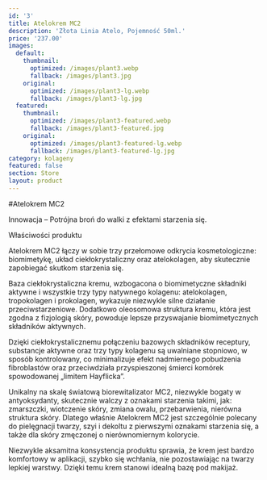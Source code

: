 ```yaml
---
id: '3'
title: Atelokrem MC2 
description: 'Złota Linia Atelo, Pojemność 50ml.'
price: '237.00'
images:
  default:
    thumbnail:
      optimized: /images/plant3.webp
      fallback: /images/plant3.jpg
    original:
      optimized: /images/plant3-lg.webp
      fallback: /images/plant3-lg.jpg
  featured:
    thumbnail:
      optimized: /images/plant3-featured.webp
      fallback: /images/plant3-featured.jpg
    original:
      optimized: /images/plant3-featured-lg.webp
      fallback: /images/plant3-featured-lg.jpg
category: kolageny
featured: false
section: Store
layout: product
---
```

#Atelokrem MC2 

Innowacja – Potrójna broń do walki z efektami starzenia się.

Właściwości produktu

Atelokrem MC2 łączy w sobie trzy przełomowe odkrycia kosmetologiczne: biomimetykę, układ ciekłokrystaliczny oraz atelokolagen, aby skutecznie zapobiegać skutkom starzenia się.

Baza ciekłokrystaliczna kremu, wzbogacona o biomimetyczne składniki aktywne i wszystkie trzy typy natywnego kolagenu: atelokolagen, tropokolagen i prokolagen, wykazuje niezwykle silne działanie przeciwstarzeniowe. Dodatkowo oleosomowa struktura kremu, która jest zgodna z fizjologią skóry, powoduje lepsze przyswajanie biomimetycznych składników aktywnych.

Dzięki ciekłokrystalicznemu połączeniu bazowych składników receptury, substancje aktywne oraz trzy typy kolagenu są uwalniane stopniowo, w sposób kontrolowany, co minimalizuje efekt nadmiernego pobudzenia fibroblastów oraz przeciwdziała przyspieszonej śmierci komórek spowodowanej „limitem Hayflicka”.

Unikalny na skalę światową biorewitalizator MC2, niezwykle bogaty w antyoksydanty, skutecznie walczy z oznakami starzenia takimi, jak: zmarszczki, wiotczenie skóry, zmiana owalu, przebarwienia, nierówna struktura skóry. Dlatego właśnie Atelokrem MC2 jest szczególnie polecany do pielęgnacji twarzy, szyi i dekoltu z pierwszymi oznakami starzenia się, a także dla skóry zmęczonej o nierównomiernym kolorycie.

Niezwykle aksamitna konsystencja produktu sprawia, że krem jest bardzo komfortowy w aplikacji, szybko się wchłania, nie pozostawiając na twarzy lepkiej warstwy. Dzięki temu krem stanowi idealną bazę pod makijaż.
